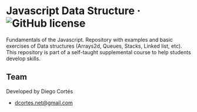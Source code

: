 # Javascript Data Structure &middot; ![GitHub license](https://img.shields.io/badge/license-MIT-blue.svg)

Fundamentals of the Javascript. Repository with examples and basic exercises of Data structures (Arrays2d, Queues, Stacks, Linked list, etc). This repository is part of a self-taught supplemental course to help students develop skills.

## Team

Developed by Diego Cortés

* dcortes.net@gmail.com